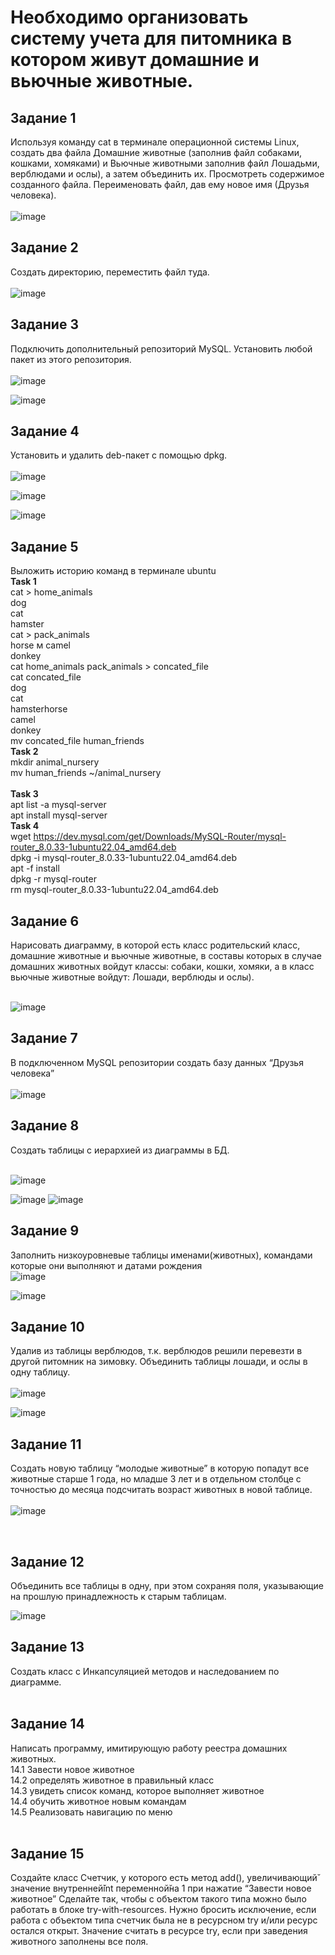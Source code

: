 # Необходимо организовать систему учета для питомника в котором живут домашние и вьючные животные.  <br>
## Задание 1 <br>
Используя команду cat в терминале операционной системы Linux, создать два файла Домашние животные (заполнив файл собаками, кошками,
хомяками) и Вьючные животными заполнив файл Лошадьми, верблюдами и ослы), а затем объединить их. Просмотреть содержимое созданного файла.
Переименовать файл, дав ему новое имя (Друзья человека). <br>
 <br>
![image](https://github.com/GalinaDei/Final_controll_work/assets/114139568/547b7278-02a4-4879-bdf8-8406faad18bb)
 <br>
## Задание 2
Создать директорию, переместить файл туда. <br>
<br>
![image](https://github.com/GalinaDei/Final_controll_work/assets/114139568/a4693a38-2827-47a4-8e45-c0f06065e6f1)
 <br>

## Задание 3
Подключить дополнительный репозиторий MySQL. Установить любой пакет из этого репозитория.<br>
<br>
![image](https://github.com/GalinaDei/Final_controll_work/assets/114139568/c9c00b37-1544-4e8f-bc0e-68f90f2f452f)

![image](https://github.com/GalinaDei/Final_controll_work/assets/114139568/3468d96b-48f5-49f0-be0f-4f7f90629f78)
 <br>

## Задание 4
Установить и удалить deb-пакет с помощью dpkg.<br>
 <br>
![image](https://github.com/GalinaDei/Final_controll_work/assets/114139568/ac4ba89b-5436-47df-99e3-452494690b91)

![image](https://github.com/GalinaDei/Final_controll_work/assets/114139568/433844e2-3af6-436c-a0ad-cd3a80ae6d87)

![image](https://github.com/GalinaDei/Final_controll_work/assets/114139568/54aed068-0e9e-4de4-9244-245f6201fa89)
 <br>
## Задание 5
Выложить историю команд в терминале ubuntu
<br>
**Task 1** <br>
cat > home_animals <br>
dog <br>
cat  <br>
hamster  <br>
cat > pack_animals  <br>
horse м
camel  <br>
donkey  <br>
cat home_animals pack_animals > concated_file  <br>
cat concated_file  <br>
dog  <br>
cat  <br>
hamsterhorse  <br>
camel  <br>
donkey  <br>
mv concated_file human_friends  <br>
**Task 2** <br>
mkdir animal_nursery  <br>
mv human_friends ~/animal_nursery  <br>
<br>
**Task 3** <br>
apt list -a mysql-server  <br>
apt install mysql-server  <br>
**Task 4** <br>
wget https://dev.mysql.com/get/Downloads/MySQL-Router/mysql-router_8.0.33-1ubuntu22.04_amd64.deb  <br>
dpkg -i mysql-router_8.0.33-1ubuntu22.04_amd64.deb  <br>
apt -f install <br>
dpkg -r mysql-router <br>
rm mysql-router_8.0.33-1ubuntu22.04_amd64.deb <br>

## Задание 6
Нарисовать диаграмму, в которой есть класс родительский класс, домашние животные и вьючные животные, в составы которых в случае домашних
животных войдут классы: собаки, кошки, хомяки, а в класс вьючные животные войдут: Лошади, верблюды и ослы). <br>
<br>

![image](https://github.com/GalinaDei/Final_controll_work/assets/114139568/0ee392ad-37af-4dd0-9c31-1601c0cc9b88)

## Задание 7
 В подключенном MySQL репозитории создать базу данных “Друзья человека” <br>
<br>
![image](https://github.com/GalinaDei/Final_controll_work/assets/114139568/5cfe2e57-d61f-47d8-9842-047789aa6b39)
<br>
## Задание 8
 Создать таблицы с иерархией из диаграммы в БД. <br>
<br>

![image](https://github.com/GalinaDei/Final_controll_work/assets/114139568/07a759ab-dcba-4644-9c33-7e4c7b18c898)

![image](https://github.com/GalinaDei/Final_controll_work/assets/114139568/025322c5-b9bb-427c-9967-ce10b626cfb4)
![image](https://github.com/GalinaDei/Final_controll_work/assets/114139568/50e14ac8-a169-4f9a-ad9f-c87852c1808c)
<br>
## Задание 9
Заполнить низкоуровневые таблицы именами(животных), командами которые они выполняют и датами рождения
<br>
![image](https://github.com/GalinaDei/Final_controll_work/assets/114139568/bee34e52-4689-4315-bcbd-845f11e77937)

![image](https://github.com/GalinaDei/Final_controll_work/assets/114139568/1c73906f-f23e-48b9-8345-689f5b471e7f)
<br>
## Задание 10
Удалив из таблицы верблюдов, т.к. верблюдов решили перевезти в другой питомник на зимовку. Объединить таблицы лошади, и ослы в одну таблицу.<br>
<br>
![image](https://github.com/GalinaDei/Final_controll_work/assets/114139568/daa6377c-aca0-4cce-bd8d-dfc98138829d)

![image](https://github.com/GalinaDei/Final_controll_work/assets/114139568/6143bed8-0f5f-4abf-8def-ce42fd0f98cd)
<br>
## Задание 11
Создать новую таблицу “молодые животные” в которую попадут все животные старше 1 года, но младше 3 лет и в отдельном столбце с точностью
до месяца подсчитать возраст животных в новой таблице.<br>
<br>
![image](https://github.com/GalinaDei/Final_controll_work/assets/114139568/ff422000-5018-459e-bc4c-3e352dee0fdc)

<br>

## Задание 12
Объединить все таблицы в одну, при этом сохраняя поля, указывающие на прошлую принадлежность к старым таблицам.
<br>

![image](https://github.com/GalinaDei/Final_controll_work/assets/114139568/8ad83284-4b38-405c-b839-3adc030948ea)
<br>
## Задание 13

Создать класс с Инкапсуляцией методов и наследованием по диаграмме.
<br>
<br>

## Задание 14

Написать программу, имитирующую работу реестра домашних животных.<br>
14.1 Завести новое животное <br>
14.2 определять животное в правильный класс <br>
14.3 увидеть список команд, которое выполняет животное <br>
14.4 обучить животное новым командам <br>
14.5 Реализовать навигацию по меню <br>
<br>

## Задание 15
Создайте класс Счетчик, у которого есть метод add(), увеличивающий̆ значение внутренней̆int переменной̆на 1 при нажатие “Завести новое
животное” Сделайте так, чтобы с объектом такого типа можно было работать в блоке try-with-resources. Нужно бросить исключение, если работа с объектом
типа счетчик была не в ресурсном try и/или ресурс остался открыт. Значение считать в ресурсе try, если при заведения животного заполнены все поля. <br>
<br>

<br>
















